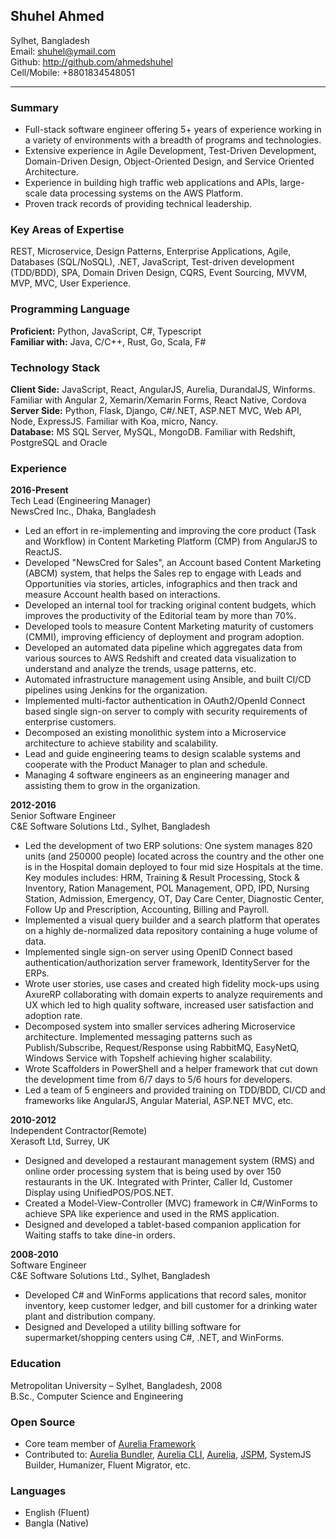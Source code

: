 ## Shuhel Ahmed
Sylhet, Bangladesh  
Email: shuhel@ymail.com  
Github: http://github.com/ahmedshuhel  
Cell/Mobile: +8801834548051  

---

### Summary
- Full-stack software engineer offering 5+ years of experience working in a variety of environments with a breadth of programs and technologies.
- Extensive experience in Agile Development, Test-Driven Development, Domain-Driven Design, Object-Oriented Design, and Service Oriented Architecture.
- Experience in building high traffic web applications and APIs, large-scale data processing systems on the AWS Platform.
- Proven track records of providing technical leadership.

### Key Areas of Expertise
REST, Microservice, Design Patterns, Enterprise Applications, Agile, Databases (SQL/NoSQL), .NET, JavaScript, Test-driven development (TDD/BDD), SPA, Domain Driven Design, CQRS, Event Sourcing, MVVM, MVP, MVC, User Experience.

### Programming Language
**Proficient:** Python, JavaScript, C#, Typescript  
**Familiar with:** Java, C/C++, Rust, Go, Scala, F#  

### Technology Stack
**Client Side:** JavaScript, React, AngularJS, Aurelia, DurandalJS, Winforms. Familiar with Angular 2, Xemarin/Xemarin Forms, React Native, Cordova  
**Server Side:** Python, Flask, Django, C#/.NET, ASP.NET MVC, Web API, Node, ExpressJS. Familiar with Koa, micro, Nancy.  
**Database:**  MS SQL Server, MySQL, MongoDB. Familiar with Redshift, PostgreSQL and Oracle  

### Experience
**2016-Present**  
Tech Lead (Engineering Manager)  
NewsCred Inc., Dhaka, Bangladesh  

- Led an effort in re-implementing and improving the core product (Task and Workflow) in Content Marketing Platform (CMP) from AngularJS to ReactJS.
- Developed "NewsCred for Sales", an Account based Content Marketing (ABCM) system, that helps the Sales rep to engage with Leads and Opportunities via stories, articles, infographics and then track and measure Account health based on interactions.
- Developed an internal tool for tracking original content budgets, which improves the productivity of the Editorial team by more than 70%.
- Developed tools to measure Content Marketing maturity of customers (CMMI), improving efficiency of deployment and program adoption.
- Developed an automated data pipeline which aggregates data from various sources to AWS Redshift and created data visualization to understand and analyze the trends, usage patterns, etc.
- Automated infrastructure management using Ansible, and built CI/CD pipelines using Jenkins for the organization.
- Implemented multi-factor authentication in OAuth2/OpenId Connect based single sign-on server to comply with security requirements of enterprise customers.
- Decomposed an existing monolithic system into a Microservice architecture to achieve stability and scalability.
- Lead and guide engineering teams to design scalable systems and cooperate with the Product Manager to plan and schedule.
- Managing 4 software engineers as an engineering manager and assisting them to grow in the organization.

**2012-2016**  
Senior Software Engineer  
C&E Software Solutions Ltd., Sylhet, Bangladesh  

- Led the development of two ERP solutions: One system manages 820 units (and 250000 people) located across the country and the other one is in the Hospital domain deployed to four mid size Hospitals at the time. Key modules includes: HRM, Training & Result Processing, Stock & Inventory, Ration Management, POL Management, OPD, IPD, Nursing Station, Admission, Emergency, OT, Day Care Center, Diagnostic Center, Follow Up and Prescription, Accounting, Billing and Payroll.
- Implemented a visual query builder and a search platform that operates on a highly de-normalized data repository containing a huge volume of data.
- Implemented single sign-on server using OpenID Connect based authentication/authorization server framework, IdentityServer for the ERPs.
- Wrote user stories, use cases and created high fidelity mock-ups using AxureRP collaborating with domain experts to analyze requirements and UX which led to high quality software, increased user satisfaction and adoption rate.
- Decomposed system into smaller services adhering Microservice architecture. Implemented messaging patterns such as Publish/Subscribe, Request/Response using RabbitMQ, EasyNetQ, Windows Service with Topshelf achieving higher scalability.
- Wrote Scaffolders in PowerShell and a helper framework that cut down the development time from 6/7 days to 5/6 hours for developers.
- Led a team of 5 engineers and provided training on TDD/BDD, CI/CD and frameworks like AngularJS, Angular Material, ASP.NET MVC, etc.

**2010-2012**  
Independent Contractor(Remote)  
Xerasoft Ltd, Surrey, UK  

- Designed and developed a restaurant management system (RMS) and online order processing system that is being used by over 150 restaurants in the UK. Integrated with Printer, Caller Id, Customer Display using UnifiedPOS/POS.NET.
- Created a Model-View-Controller (MVC) framework in C#/WinForms to achieve SPA like experience and used in the RMS application.
- Designed and developed a tablet-based companion application for Waiting staffs to take dine-in orders.

**2008-2010**  
Software Engineer  
C&E Software Solutions Ltd., Sylhet, Bangladesh  

- Developed C# and WinForms applications that record sales, monitor inventory, keep customer ledger, and bill customer for a drinking water plant and distribution company.
- Designed and Developed a utility billing software for supermarket/shopping centers using C#, .NET, and WinForms.

### Education
Metropolitan University – Sylhet, Bangladesh, 2008  
B.Sc., Computer Science and Engineering  

### Open Source
- Core team member of [Aurelia Framework](https://aurelia.io/)
- Contributed to: [Aurelia Bundler](https://github.com/aurelia/bundler), [Aurelia CLI](https://github.com/aurelia/cli), [Aurelia](https://github.com/aurelia/framework), [JSPM](https://github.com/jspm/jspm-cli), SystemJS Builder, Humanizer, Fluent Migrator, etc.

### Languages
- English (Fluent)
- Bangla (Native)
